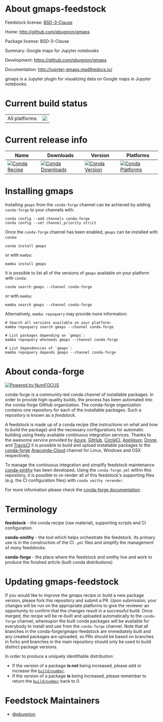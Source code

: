 About gmaps-feedstock
=====================

Feedstock license: [BSD-3-Clause](https://github.com/conda-forge/gmaps-feedstock/blob/main/LICENSE.txt)

Home: http://github.com/pbugnion/gmaps

Package license: BSD-3-Clause

Summary: Google maps for Jupyter notebooks

Development: https://github.com/pbugnion/gmaps

Documentation: http://jupyter-gmaps.readthedocs.io/

gmaps is a Jupyter plugin for visualizing data on Google maps in Jupyter notebooks.


Current build status
====================


<table><tr><td>All platforms:</td>
    <td>
      <a href="https://dev.azure.com/conda-forge/feedstock-builds/_build/latest?definitionId=5033&branchName=main">
        <img src="https://dev.azure.com/conda-forge/feedstock-builds/_apis/build/status/gmaps-feedstock?branchName=main">
      </a>
    </td>
  </tr>
</table>

Current release info
====================

| Name | Downloads | Version | Platforms |
| --- | --- | --- | --- |
| [![Conda Recipe](https://img.shields.io/badge/recipe-gmaps-green.svg)](https://anaconda.org/conda-forge/gmaps) | [![Conda Downloads](https://img.shields.io/conda/dn/conda-forge/gmaps.svg)](https://anaconda.org/conda-forge/gmaps) | [![Conda Version](https://img.shields.io/conda/vn/conda-forge/gmaps.svg)](https://anaconda.org/conda-forge/gmaps) | [![Conda Platforms](https://img.shields.io/conda/pn/conda-forge/gmaps.svg)](https://anaconda.org/conda-forge/gmaps) |

Installing gmaps
================

Installing `gmaps` from the `conda-forge` channel can be achieved by adding `conda-forge` to your channels with:

```
conda config --add channels conda-forge
conda config --set channel_priority strict
```

Once the `conda-forge` channel has been enabled, `gmaps` can be installed with `conda`:

```
conda install gmaps
```

or with `mamba`:

```
mamba install gmaps
```

It is possible to list all of the versions of `gmaps` available on your platform with `conda`:

```
conda search gmaps --channel conda-forge
```

or with `mamba`:

```
mamba search gmaps --channel conda-forge
```

Alternatively, `mamba repoquery` may provide more information:

```
# Search all versions available on your platform:
mamba repoquery search gmaps --channel conda-forge

# List packages depending on `gmaps`:
mamba repoquery whoneeds gmaps --channel conda-forge

# List dependencies of `gmaps`:
mamba repoquery depends gmaps --channel conda-forge
```


About conda-forge
=================

[![Powered by
NumFOCUS](https://img.shields.io/badge/powered%20by-NumFOCUS-orange.svg?style=flat&colorA=E1523D&colorB=007D8A)](https://numfocus.org)

conda-forge is a community-led conda channel of installable packages.
In order to provide high-quality builds, the process has been automated into the
conda-forge GitHub organization. The conda-forge organization contains one repository
for each of the installable packages. Such a repository is known as a *feedstock*.

A feedstock is made up of a conda recipe (the instructions on what and how to build
the package) and the necessary configurations for automatic building using freely
available continuous integration services. Thanks to the awesome service provided by
[Azure](https://azure.microsoft.com/en-us/services/devops/), [GitHub](https://github.com/),
[CircleCI](https://circleci.com/), [AppVeyor](https://www.appveyor.com/),
[Drone](https://cloud.drone.io/welcome), and [TravisCI](https://travis-ci.com/)
it is possible to build and upload installable packages to the
[conda-forge](https://anaconda.org/conda-forge) [Anaconda-Cloud](https://anaconda.org/)
channel for Linux, Windows and OSX respectively.

To manage the continuous integration and simplify feedstock maintenance
[conda-smithy](https://github.com/conda-forge/conda-smithy) has been developed.
Using the ``conda-forge.yml`` within this repository, it is possible to re-render all of
this feedstock's supporting files (e.g. the CI configuration files) with ``conda smithy rerender``.

For more information please check the [conda-forge documentation](https://conda-forge.org/docs/).

Terminology
===========

**feedstock** - the conda recipe (raw material), supporting scripts and CI configuration.

**conda-smithy** - the tool which helps orchestrate the feedstock.
                   Its primary use is in the construction of the CI ``.yml`` files
                   and simplify the management of *many* feedstocks.

**conda-forge** - the place where the feedstock and smithy live and work to
                  produce the finished article (built conda distributions)


Updating gmaps-feedstock
========================

If you would like to improve the gmaps recipe or build a new
package version, please fork this repository and submit a PR. Upon submission,
your changes will be run on the appropriate platforms to give the reviewer an
opportunity to confirm that the changes result in a successful build. Once
merged, the recipe will be re-built and uploaded automatically to the
`conda-forge` channel, whereupon the built conda packages will be available for
everybody to install and use from the `conda-forge` channel.
Note that all branches in the conda-forge/gmaps-feedstock are
immediately built and any created packages are uploaded, so PRs should be based
on branches in forks and branches in the main repository should only be used to
build distinct package versions.

In order to produce a uniquely identifiable distribution:
 * If the version of a package **is not** being increased, please add or increase
   the [``build/number``](https://docs.conda.io/projects/conda-build/en/latest/resources/define-metadata.html#build-number-and-string).
 * If the version of a package **is** being increased, please remember to return
   the [``build/number``](https://docs.conda.io/projects/conda-build/en/latest/resources/define-metadata.html#build-number-and-string)
   back to 0.

Feedstock Maintainers
=====================

* [@pbugnion](https://github.com/pbugnion/)

